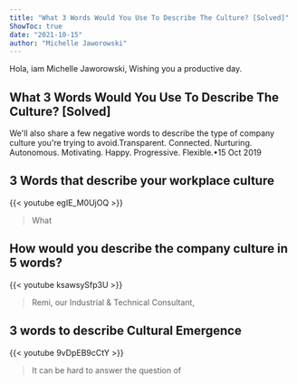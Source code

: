 ```yaml
---
title: "What 3 Words Would You Use To Describe The Culture? [Solved]"
ShowToc: true 
date: "2021-10-15"
author: "Michelle Jaworowski" 
---
```


Hola, iam Michelle Jaworowski, Wishing you a productive day.
## What 3 Words Would You Use To Describe The Culture? [Solved]
We'll also share a few negative words to describe the type of company culture you're trying to avoid.Transparent. 
 Connected. 
 Nurturing. 
 Autonomous. 
 Motivating. 
 Happy. 
 Progressive. 
 Flexible.•15 Oct 2019

## 3 Words that describe your workplace culture
{{< youtube egIE_M0UjOQ >}}
>What 

## How would you describe the company culture in 5 words?
{{< youtube ksawsySfp3U >}}
>Remi, our Industrial & Technical Consultant, 

## 3 words to describe Cultural Emergence
{{< youtube 9vDpEB9cCtY >}}
>It can be hard to answer the question of 

